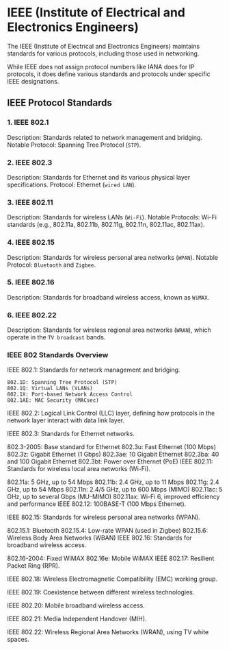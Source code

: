 # IEEE (Institute of Electrical and Electronics Engineers)

The IEEE (Institute of Electrical and Electronics Engineers) maintains standards for various protocols, including those used in networking.

While IEEE does not assign protocol numbers like IANA does for IP protocols, it does define various standards and protocols under specific IEEE designations.

## IEEE Protocol Standards

### 1. IEEE 802.1

Description: Standards related to network management and bridging.
Notable Protocol: Spanning Tree Protocol (`STP`).

### 2. IEEE 802.3

Description: Standards for Ethernet and its various physical layer specifications.
Protocol: Ethernet (`wired LAN`).

### 3. IEEE 802.11

Description: Standards for wireless LANs (`Wi-Fi`).
Notable Protocols: Wi-Fi standards (e.g., 802.11a, 802.11b, 802.11g, 802.11n, 802.11ac, 802.11ax).

### 4. IEEE 802.15

Description: Standards for wireless personal area networks (`WPAN`).
Notable Protocol: `Bluetooth` and `Zigbee`.

### 5. IEEE 802.16

Description: Standards for broadband wireless access, known as `WiMAX`.

### 6. IEEE 802.22

Description: Standards for wireless regional area networks (`WRAN`), which operate in the `TV broadcast` bands.


### IEEE 802 Standards Overview
IEEE 802.1: Standards for network management and bridging.

    802.1D: Spanning Tree Protocol (STP)
    802.1Q: Virtual LANs (VLANs)
    802.1X: Port-based Network Access Control
    802.1AE: MAC Security (MACsec)

IEEE 802.2: Logical Link Control (LLC) layer, defining how protocols in the network layer interact with data link layer.

IEEE 802.3: Standards for Ethernet networks.

802.3-2005: Base standard for Ethernet
802.3u: Fast Ethernet (100 Mbps)
802.3z: Gigabit Ethernet (1 Gbps)
802.3ae: 10 Gigabit Ethernet
802.3ba: 40 and 100 Gigabit Ethernet
802.3bt: Power over Ethernet (PoE)
IEEE 802.11: Standards for wireless local area networks (Wi-Fi).

802.11a: 5 GHz, up to 54 Mbps
802.11b: 2.4 GHz, up to 11 Mbps
802.11g: 2.4 GHz, up to 54 Mbps
802.11n: 2.4/5 GHz, up to 600 Mbps (MIMO)
802.11ac: 5 GHz, up to several Gbps (MU-MIMO)
802.11ax: Wi-Fi 6, improved efficiency and performance
IEEE 802.12: 100BASE-T (100 Mbps Ethernet).

IEEE 802.15: Standards for wireless personal area networks (WPAN).

802.15.1: Bluetooth
802.15.4: Low-rate WPAN (used in Zigbee)
802.15.6: Wireless Body Area Networks (WBAN)
IEEE 802.16: Standards for broadband wireless access.

802.16-2004: Fixed WiMAX
802.16e: Mobile WiMAX
IEEE 802.17: Resilient Packet Ring (RPR).

IEEE 802.18: Wireless Electromagnetic Compatibility (EMC) working group.

IEEE 802.19: Coexistence between different wireless technologies.

IEEE 802.20: Mobile broadband wireless access.

IEEE 802.21: Media Independent Handover (MIH).

IEEE 802.22: Wireless Regional Area Networks (WRAN), using TV white spaces.